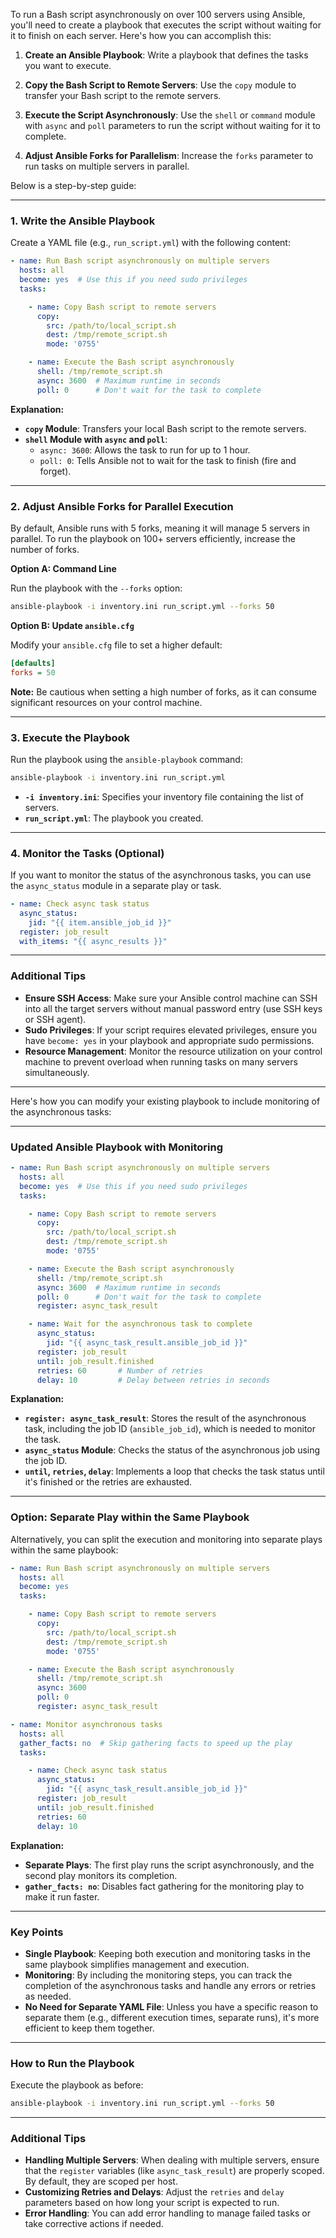 To run a Bash script asynchronously on over 100 servers using Ansible, you'll need to create a playbook that executes the script without waiting for it to finish on each server. Here's how you can accomplish this:

1. **Create an Ansible Playbook**: Write a playbook that defines the tasks you want to execute.

2. **Copy the Bash Script to Remote Servers**: Use the `copy` module to transfer your Bash script to the remote servers.

3. **Execute the Script Asynchronously**: Use the `shell` or `command` module with `async` and `poll` parameters to run the script without waiting for it to complete.

4. **Adjust Ansible Forks for Parallelism**: Increase the `forks` parameter to run tasks on multiple servers in parallel.

Below is a step-by-step guide:

---

### **1. Write the Ansible Playbook**

Create a YAML file (e.g., `run_script.yml`) with the following content:

```yaml
- name: Run Bash script asynchronously on multiple servers
  hosts: all
  become: yes  # Use this if you need sudo privileges
  tasks:

    - name: Copy Bash script to remote servers
      copy:
        src: /path/to/local_script.sh
        dest: /tmp/remote_script.sh
        mode: '0755'

    - name: Execute the Bash script asynchronously
      shell: /tmp/remote_script.sh
      async: 3600  # Maximum runtime in seconds
      poll: 0      # Don't wait for the task to complete
```

**Explanation:**

- **`copy` Module**: Transfers your local Bash script to the remote servers.
- **`shell` Module with `async` and `poll`**:
  - `async: 3600`: Allows the task to run for up to 1 hour.
  - `poll: 0`: Tells Ansible not to wait for the task to finish (fire and forget).

---

### **2. Adjust Ansible Forks for Parallel Execution**

By default, Ansible runs with 5 forks, meaning it will manage 5 servers in parallel. To run the playbook on 100+ servers efficiently, increase the number of forks.

**Option A: Command Line**

Run the playbook with the `--forks` option:

```bash
ansible-playbook -i inventory.ini run_script.yml --forks 50
```

**Option B: Update `ansible.cfg`**

Modify your `ansible.cfg` file to set a higher default:

```ini
[defaults]
forks = 50
```

**Note:** Be cautious when setting a high number of forks, as it can consume significant resources on your control machine.

---

### **3. Execute the Playbook**

Run the playbook using the `ansible-playbook` command:

```bash
ansible-playbook -i inventory.ini run_script.yml
```

- **`-i inventory.ini`**: Specifies your inventory file containing the list of servers.
- **`run_script.yml`**: The playbook you created.

---

### **4. Monitor the Tasks (Optional)**

If you want to monitor the status of the asynchronous tasks, you can use the `async_status` module in a separate play or task.

```yaml
- name: Check async task status
  async_status:
    jid: "{{ item.ansible_job_id }}"
  register: job_result
  with_items: "{{ async_results }}"
```

---

### **Additional Tips**

- **Ensure SSH Access**: Make sure your Ansible control machine can SSH into all the target servers without manual password entry (use SSH keys or SSH agent).
- **Sudo Privileges**: If your script requires elevated privileges, ensure you have `become: yes` in your playbook and appropriate sudo permissions.
- **Resource Management**: Monitor the resource utilization on your control machine to prevent overload when running tasks on many servers simultaneously.


---

Here's how you can modify your existing playbook to include monitoring of the asynchronous tasks:

---

### **Updated Ansible Playbook with Monitoring**

```yaml
- name: Run Bash script asynchronously on multiple servers
  hosts: all
  become: yes  # Use this if you need sudo privileges
  tasks:

    - name: Copy Bash script to remote servers
      copy:
        src: /path/to/local_script.sh
        dest: /tmp/remote_script.sh
        mode: '0755'

    - name: Execute the Bash script asynchronously
      shell: /tmp/remote_script.sh
      async: 3600  # Maximum runtime in seconds
      poll: 0      # Don't wait for the task to complete
      register: async_task_result

    - name: Wait for the asynchronous task to complete
      async_status:
        jid: "{{ async_task_result.ansible_job_id }}"
      register: job_result
      until: job_result.finished
      retries: 60       # Number of retries
      delay: 10         # Delay between retries in seconds
```

**Explanation:**

- **`register: async_task_result`**: Stores the result of the asynchronous task, including the job ID (`ansible_job_id`), which is needed to monitor the task.
- **`async_status` Module**: Checks the status of the asynchronous job using the job ID.
- **`until`, `retries`, `delay`**: Implements a loop that checks the task status until it's finished or the retries are exhausted.

---

### **Option: Separate Play within the Same Playbook**

Alternatively, you can split the execution and monitoring into separate plays within the same playbook:

```yaml
- name: Run Bash script asynchronously on multiple servers
  hosts: all
  become: yes
  tasks:

    - name: Copy Bash script to remote servers
      copy:
        src: /path/to/local_script.sh
        dest: /tmp/remote_script.sh
        mode: '0755'

    - name: Execute the Bash script asynchronously
      shell: /tmp/remote_script.sh
      async: 3600
      poll: 0
      register: async_task_result

- name: Monitor asynchronous tasks
  hosts: all
  gather_facts: no  # Skip gathering facts to speed up the play
  tasks:

    - name: Check async task status
      async_status:
        jid: "{{ async_task_result.ansible_job_id }}"
      register: job_result
      until: job_result.finished
      retries: 60
      delay: 10
```

**Explanation:**

- **Separate Plays**: The first play runs the script asynchronously, and the second play monitors its completion.
- **`gather_facts: no`**: Disables fact gathering for the monitoring play to make it run faster.

---

### **Key Points**

- **Single Playbook**: Keeping both execution and monitoring tasks in the same playbook simplifies management and execution.
- **Monitoring**: By including the monitoring steps, you can track the completion of the asynchronous tasks and handle any errors or retries as needed.
- **No Need for Separate YAML File**: Unless you have a specific reason to separate them (e.g., different execution times, separate runs), it's more efficient to keep them together.

---

### **How to Run the Playbook**

Execute the playbook as before:

```bash
ansible-playbook -i inventory.ini run_script.yml --forks 50
```

---

### **Additional Tips**

- **Handling Multiple Servers**: When dealing with multiple servers, ensure that the `register` variables (like `async_task_result`) are properly scoped. By default, they are scoped per host.
- **Customizing Retries and Delays**: Adjust the `retries` and `delay` parameters based on how long your script is expected to run.
- **Error Handling**: You can add error handling to manage failed tasks or take corrective actions if needed.


